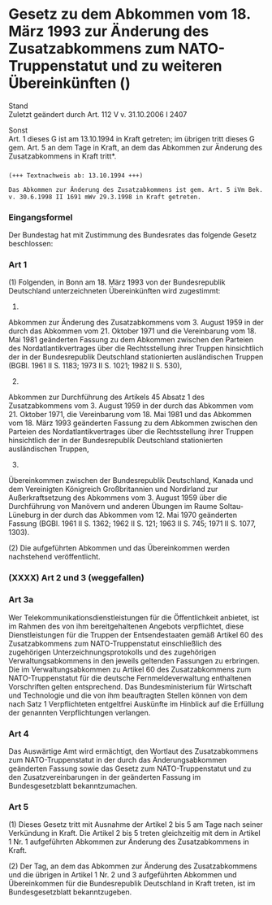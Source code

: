 Gesetz zu dem Abkommen vom 18. März 1993 zur Änderung des Zusatzabkommens zum NATO-Truppenstatut und zu weiteren Übereinkünften ()
==================================================================================================================================

Stand  
Zuletzt geändert durch Art. 112 V v. 31.10.2006 I 2407

Sonst  
Art. 1 dieses G ist am 13.10.1994 in Kraft getreten; im übrigen tritt dieses G gem. Art. 5 an dem Tage in Kraft, an dem das Abkommen zur Änderung des Zusatzabkommens in Kraft tritt\*.

### 

```
(+++ Textnachweis ab: 13.10.1994 +++)
 
Das Abkommen zur Änderung des Zusatzabkommens ist gem. Art. 5 iVm Bek. v. 30.6.1998 II 1691 mWv 29.3.1998 in Kraft getreten.
```

### Eingangsformel

Der Bundestag hat mit Zustimmung des Bundesrates das folgende Gesetz beschlossen:

### Art 1

(1) Folgenden, in Bonn am 18. März 1993 von der Bundesrepublik Deutschland unterzeichneten Übereinkünften wird zugestimmt:

1.  
Abkommen zur Änderung des Zusatzabkommens vom 3. August 1959 in der durch das Abkommen vom 21. Oktober 1971 und die Vereinbarung vom 18. Mai 1981 geänderten Fassung zu dem Abkommen zwischen den Parteien des Nordatlantikvertrages über die Rechtsstellung ihrer Truppen hinsichtlich der in der Bundesrepublik Deutschland stationierten ausländischen Truppen (BGBl. 1961 II S. 1183; 1973 II S. 1021; 1982 II S. 530),

2.  
Abkommen zur Durchführung des Artikels 45 Absatz 1 des Zusatzabkommens vom 3. August 1959 in der durch das Abkommen vom 21. Oktober 1971, die Vereinbarung vom 18. Mai 1981 und das Abkommen vom 18. März 1993 geänderten Fassung zu dem Abkommen zwischen den Parteien des Nordatlantikvertrages über die Rechtsstellung ihrer Truppen hinsichtlich der in der Bundesrepublik Deutschland stationierten ausländischen Truppen,

3.  
Übereinkommen zwischen der Bundesrepublik Deutschland, Kanada und dem Vereinigten Königreich Großbritannien und Nordirland zur Außerkraftsetzung des Abkommens vom 3. August 1959 über die Durchführung von Manövern und anderen Übungen im Raume Soltau-Lüneburg in der durch das Abkommen vom 12. Mai 1970 geänderten Fassung (BGBl. 1961 II S. 1362; 1962 II S. 121; 1963 II S. 745; 1971 II S. 1077, 1303).

(2) Die aufgeführten Abkommen und das Übereinkommen werden nachstehend veröffentlicht.

### (XXXX) Art 2 und 3 (weggefallen)

### Art 3a

Wer Telekommunikationsdienstleistungen für die Öffentlichkeit anbietet, ist im Rahmen des von ihm bereitgehaltenen Angebots verpflichtet, diese Dienstleistungen für die Truppen der Entsendestaaten gemäß Artikel 60 des Zusatzabkommens zum NATO-Truppenstatut einschließlich des zugehörigen Unterzeichnungsprotokolls und des zugehörigen Verwaltungsabkommens in den jeweils geltenden Fassungen zu erbringen. Die im Verwaltungsabkommen zu Artikel 60 des Zusatzabkommens zum NATO-Truppenstatut für die deutsche Fernmeldeverwaltung enthaltenen Vorschriften gelten entsprechend. Das Bundesministerium für Wirtschaft und Technologie und die von ihm beauftragten Stellen können von dem nach Satz 1 Verpflichteten entgeltfrei Auskünfte im Hinblick auf die Erfüllung der genannten Verpflichtungen verlangen.

### Art 4

Das Auswärtige Amt wird ermächtigt, den Wortlaut des Zusatzabkommens zum NATO-Truppenstatut in der durch das Änderungsabkommen geänderten Fassung sowie das Gesetz zum NATO-Truppenstatut und zu den Zusatzvereinbarungen in der geänderten Fassung im Bundesgesetzblatt bekanntzumachen.

### Art 5

(1) Dieses Gesetz tritt mit Ausnahme der Artikel 2 bis 5 am Tage nach seiner Verkündung in Kraft. Die Artikel 2 bis 5 treten gleichzeitig mit dem in Artikel 1 Nr. 1 aufgeführten Abkommen zur Änderung des Zusatzabkommens in Kraft.

(2) Der Tag, an dem das Abkommen zur Änderung des Zusatzabkommens und die übrigen in Artikel 1 Nr. 2 und 3 aufgeführten Abkommen und Übereinkommen für die Bundesrepublik Deutschland in Kraft treten, ist im Bundesgesetzblatt bekanntzugeben.
